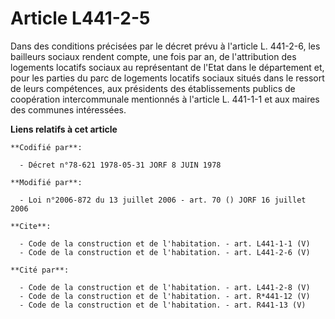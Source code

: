 # Article L441-2-5

Dans des conditions précisées par le décret prévu à l'article L. 441-2-6, les bailleurs sociaux rendent compte, une fois par
an, de l'attribution des logements locatifs sociaux au représentant de l'Etat dans le département et, pour les parties du
parc de logements locatifs sociaux situés dans le ressort de leurs compétences, aux présidents des établissements publics de
coopération intercommunale mentionnés à l'article L. 441-1-1 et aux maires des communes intéressées.

**Liens relatifs à cet article**

	**Codifié par**:

	  - Décret n°78-621 1978-05-31 JORF 8 JUIN 1978

	**Modifié par**:

	  - Loi n°2006-872 du 13 juillet 2006 - art. 70 () JORF 16 juillet 2006

	**Cite**:

	  - Code de la construction et de l'habitation. - art. L441-1-1 (V)
	  - Code de la construction et de l'habitation. - art. L441-2-6 (V)

	**Cité par**:

	  - Code de la construction et de l'habitation. - art. L441-2-8 (V)
	  - Code de la construction et de l'habitation. - art. R*441-12 (V)
	  - Code de la construction et de l'habitation. - art. R441-13 (V)

